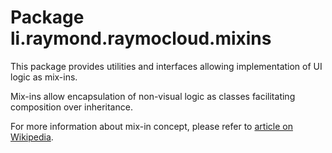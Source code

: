 # Package li.raymond.raymocloud.mixins

This package provides utilities and interfaces 
allowing implementation of UI logic as mix-ins.

Mix-ins allow encapsulation of non-visual logic
as classes facilitating composition over inheritance.

For more information about mix-in concept, please
refer to [article on Wikipedia](https://en.wikipedia.org/wiki/Mixin).
